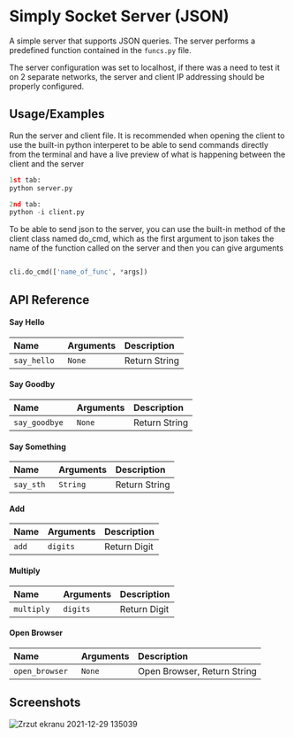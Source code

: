 
# Simply Socket Server (JSON)

A simple server that supports JSON queries. The server performs a predefined function contained in the `funcs.py` file.

The server configuration was set to localhost, if there was a need to test it on 2 separate networks, the server and client IP addressing should be properly configured.




## Usage/Examples
Run the server and client file. It is recommended when opening the client to use the built-in python interperet to be able to send commands directly from the terminal and have a live preview of what is happening between the client and the server
```python
1st tab:
python server.py 

2nd tab:
python -i client.py

```

To be able to send json to the server, you can use the built-in method of the client class named do_cmd, which as the first argument to json takes the name of the function called on the server and then you can give arguments


```python

cli.do_cmd(['name_of_func', *args])

```


## API Reference

#### Say Hello 

| Name | Arguments     | Description                |
| :-------- | :------- | :------------------------- |
| `say_hello ` | `None` | Return String |

#### Say Goodby 

| Name | Arguments     | Description                |
| :-------- | :------- | :------------------------- |
| `say_goodbye ` | `None` | Return String |


#### Say Something 

| Name | Arguments     | Description                |
| :-------- | :------- | :------------------------- |
| `say_sth ` | `String` | Return String |



#### Add

| Name | Arguments     | Description                |
| :-------- | :------- | :------------------------- |
| `add ` | `digits` | Return Digit |

#### Multiply

| Name | Arguments     | Description                |
| :-------- | :------- | :------------------------- |
| `multiply ` | `digits` | Return Digit |


#### Open Browser

| Name | Arguments     | Description                |
| :-------- | :------- | :------------------------- |
| `open_browser ` | `None` | Open Browser, Return String |






## Screenshots

![Zrzut ekranu 2021-12-29 135039](https://user-images.githubusercontent.com/77121786/147664204-fef96b34-8ffb-4618-81a9-41c62c024b5d.png)
